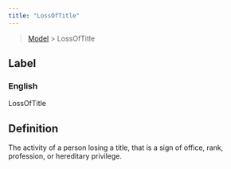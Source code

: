 ```yaml
---
title: "LossOfTitle"
---
```


> [Model](../../) > LossOfTitle

## Label

### English
LossOfTitle


## Definition
The activity of a person losing a title, that is a sign of office, rank, profession, or hereditary privilege. 


    
